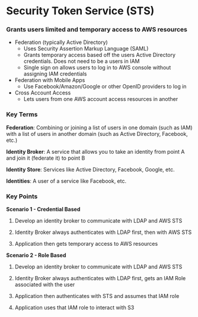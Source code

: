# Security Token Service (STS)

### Grants users limited and temporary access to AWS resources

* Federation (typically Active Directory)
  * Uses Security Assertion Markup Language (SAML)
  * Grants temporary access based off the users Active Directory credentials.  Does not need to be a users in IAM
  * Single sign on allows users to log in to AWS console without assigning IAM credentials
* Federation with Mobile Apps
  * Use Facebook/Amazon/Google or other OpenID providers to log in 
* Cross Account Access
  * Lets users from one AWS account access resources in another
  
### Key Terms
**Federation**: Combining or joining a list of users in one domain (such as IAM) with a list of
users in another domain (such as Active Directory, Facebook, etc.)

**Identity Broker**: A service that allows you to take an identity from point A
and join it (federate it) to point B

**Identity Store**: Services like Active Directory, Facebook, Google, etc.

**Identities**: A user of a service like Facebook, etc.

### Key Points
**Scenario 1 - Credential Based**
1. Develop an identity broker to communicate with LDAP and AWS STS

2. Identity Broker always authenticates with LDAP first, then with AWS STS

3. Application then gets temporary access to AWS resources

**Scenario 2 - Role Based**
1. Develop an identity broker to communicate with LDAP and AWS STS

2. Identity Broker always authenticates with LDAP first, gets an IAM Role associated with the user

3. Application then authenticates with STS and assumes that IAM role

4. Application uses that IAM role to interact with S3
